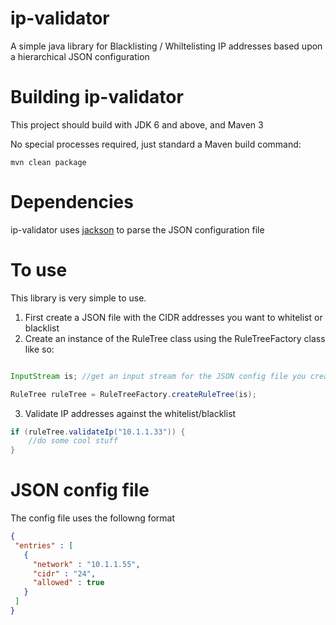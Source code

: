ip-validator
============

A simple java library for Blacklisting / Whiltelisting IP addresses based upon a hierarchical JSON configuration


Building ip-validator
=====================

This project should build with JDK 6 and above, and Maven 3 

No special processes required, just standard a Maven build command:

```
mvn clean package
```

Dependencies
============

ip-validator uses [jackson](http://jackson.codehaus.org/) to parse the JSON configuration file


To use
======

This library is very simple to use.

1. First create a JSON file with the CIDR addresses you want to whitelist or blacklist
2. Create an instance of the RuleTree class using the RuleTreeFactory class like so:
```java

InputStream is; //get an input stream for the JSON config file you created 

RuleTree ruleTree = RuleTreeFactory.createRuleTree(is);

``` 

3. Validate IP addresses against the whitelist/blacklist
```java
if (ruleTree.validateIp("10.1.1.33")) {
	//do some cool stuff
}
```

JSON config file
================

The config file uses the followng format

```json
{
 "entries" : [
   {
     "network" : "10.1.1.55",
     "cidr" : "24",
     "allowed" : true
   }
 ]
}
```
